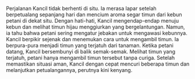 Perjalanan Kancil tidak berhenti di situ. Ia merasa lapar setelah berpetualang sepanjang hari dan mencium aroma segar timun dari kebun petani di dekat situ. Dengan hati-hati, Kancil mengendap-endap menuju kebun dan melihat timun hijau menggiurkan yang bergelantungan. Namun, ia tahu bahwa petani sering mengatur jebakan untuk mengawasi kebunnya. Kancil berpikir sejenak dan menemukan cara untuk mengambil timun. Ia berpura-pura menjadi timun yang terjatuh dari tanaman. Ketika petani datang, Kancil bersembunyi di balik semak-semak. Melihat timun yang terjatuh, petani hanya mengambil timun tersebut tanpa curiga. Setelah memastikan situasi aman, Kancil dengan cepat mencuri beberapa timun dan melanjutkan petualangannya, perutnya kini kenyang.
